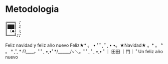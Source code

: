 # Metodologia
	╔═══╗ ♪
	║███║ ♫
	║ (●) ♫
	╚═══╝♪♪

 Feliz navidad y feliz año nuevo
 Feliz★* 。 • ˚ ˚ ˛ ˚ ˛ •
 •。★Navidad★ 。* 。
 ° 。 ° ˛˚˛ * _Π_____*。*˚
 ˚ ˛ •˛•˚ */______/~＼。˚ ˚ ˛
 ˚ ˛ •˛• ˚ ｜ 田田 ｜門｜ ˚
 Un feliz año nuevo